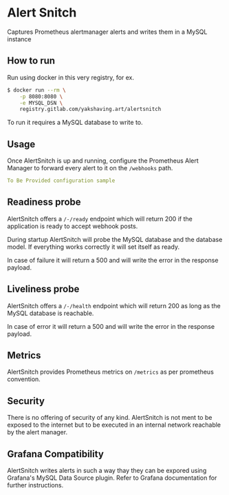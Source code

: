 # Alert Snitch

Captures Prometheus alertmanager alerts and writes them in a MySQL instance

## How to run

Run using docker in this very registry, for ex.

```sh
$ docker run --rm \
    -p 8080:8080 \
    -e MYSQL_DSN \
    registry.gitlab.com/yakshaving.art/alertsnitch
```

To run it requires a MySQL database to write to.

## Usage

Once AlertSnitch is up and running, configure the Prometheus Alert Manager to
forward every alert to it on the `/webhooks` path.

```yaml
To Be Provided configuration sample
```

## Readiness probe

AlertSnitch offers a `/-/ready` endpoint which will return 200 if the
application is ready to accept webhook posts.

During startup AlertSnitch will probe the MySQL database and the database
model. If everything works correctly it will set itself as ready.

In case of failure it will return a 500 and will write the error in the
response payload.

## Liveliness probe

AlertSnitch offers a `/-/health` endpoint which will return 200 as long as
the MySQL database is reachable.

In case of error it will return a 500 and will write the error in the
response payload.

## Metrics

AlertSnitch provides Prometheus metrics on `/metrics` as per prometheus
convention.

## Security

There is no offering of security of any kind. AlertSnitch is not ment to be
exposed to the internet but to be executed in an internal network reachable
by the alert manager.

## Grafana Compatibility

AlertSnitch writes alerts in such a way thay they can be expored using
Grafana's MySQL Data Source plugin. Refer to Grafana documentation for
further instructions.